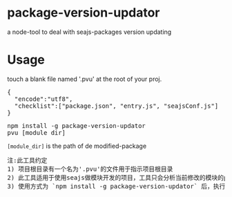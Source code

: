 package-version-updator
=======================

a node-tool to deal with seajs-packages version updating

Usage
=====
touch a blank file named '.pvu' at the root of your proj.
<pre>
{
  "encode":"utf8",
  "checklist":["package.json", "entry.js", "seajsConf.js"]
}
</pre>
<pre>
npm install -g package-version-updator
pvu [module_dir]
</pre>

`[module_dir]` is the path of de modified-package

<pre>
注:此工具约定
1) 项目根目录有一个名为'.pvu'的文件用于指示项目根目录
2) 此工具适用于使用seajs做模块开发的项目，工具只会分析当前修改的模块的package.json，去匹配项目内所有的模块的package.json和entry.js，找出受影响的依赖并自动修改。
3) 使用方式为 `npm install -g package-version-updator` 后，执行 `pvu [module_dir]`，比如正在当前修改模块目录， 直接`pvu ./` 即可
</pre>
